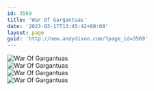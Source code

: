 ```yaml
---
id: 3569
title: 'War Of Gargantuas'
date: '2023-03-17T13:45:42+00:00'
layout: page
guid: 'http://new.andydixon.com/?page_id=3569'
---
```


![War Of Gargantuas](https://i0.wp.com/assets.g8x2.ldn.idrivee2-23.com/posters/War%20Of%20Gargantuas%2001.jpg?w=1200&ssl=1 "War Of Gargantuas")  
![War Of Gargantuas](https://i0.wp.com/assets.g8x2.ldn.idrivee2-23.com/posters/War%20Of%20Gargantuas%2002.jpg?w=1200&ssl=1 "War Of Gargantuas")  
![War Of Gargantuas](https://i0.wp.com/assets.g8x2.ldn.idrivee2-23.com/posters/War%20Of%20Gargantuas%2003.jpg?w=1200&ssl=1 "War Of Gargantuas")  
![War Of Gargantuas](https://i0.wp.com/assets.g8x2.ldn.idrivee2-23.com/posters/War%20Of%20Gargantuas%2004.jpg?w=1200&ssl=1 "War Of Gargantuas")